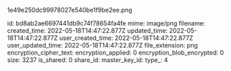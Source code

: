 1e49e250dc99978027e540be1f9be2ee.png

id: bd8ab2ae6697441db9c74f78654fa4fe
mime: image/png
filename: 
created_time: 2022-05-18T14:47:22.877Z
updated_time: 2022-05-18T14:47:22.877Z
user_created_time: 2022-05-18T14:47:22.877Z
user_updated_time: 2022-05-18T14:47:22.877Z
file_extension: png
encryption_cipher_text: 
encryption_applied: 0
encryption_blob_encrypted: 0
size: 3237
is_shared: 0
share_id: 
master_key_id: 
type_: 4